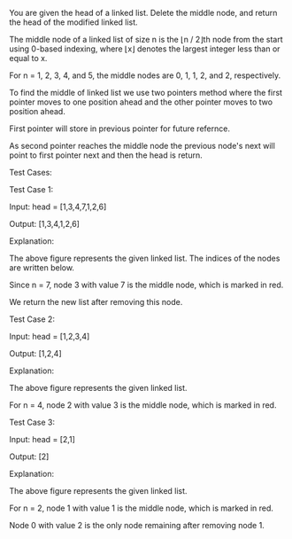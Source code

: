 You are given the head of a linked list. Delete the middle node, and return the head of the modified linked list.

The middle node of a linked list of size n is the ⌊n / 2⌋th node from the start using 0-based indexing, where ⌊x⌋ denotes the largest integer less than or equal to x.

For n = 1, 2, 3, 4, and 5, the middle nodes are 0, 1, 1, 2, and 2, respectively.



To find the middle of linked list we use two pointers method where the first pointer moves to one position ahead and the other pointer moves to two position ahead.



First pointer will store in previous pointer for future refernce.

As second pointer reaches the middle node the previous node's next will point to first pointer next and then the head is return.



Test Cases:



Test Case 1:



Input: head = [1,3,4,7,1,2,6]

Output: [1,3,4,1,2,6]

Explanation:

The above figure represents the given linked list. The indices of the nodes are written below.

Since n = 7, node 3 with value 7 is the middle node, which is marked in red.

We return the new list after removing this node. 



Test Case 2:



Input: head = [1,2,3,4]

Output: [1,2,4]

Explanation:

The above figure represents the given linked list.

For n = 4, node 2 with value 3 is the middle node, which is marked in red.



Test Case 3:



Input: head = [2,1]

Output: [2]

Explanation:

The above figure represents the given linked list.

For n = 2, node 1 with value 1 is the middle node, which is marked in red.

Node 0 with value 2 is the only node remaining after removing node 1.

